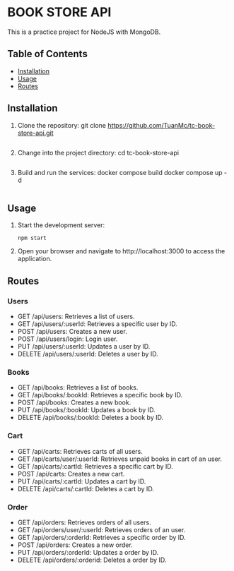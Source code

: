 # BOOK STORE API

This is a practice project for NodeJS with MongoDB.

## Table of Contents

- [Installation](#installation)
- [Usage](#usage)
- [Routes](#routes)

## Installation

1. Clone the repository:
   git clone https://github.com/TuanMc/tc-book-store-api.git
   ```
2.  Change into the project directory:
    cd tc-book-store-api
    ```
3.  Build and run the services:
    docker compose build
    docker compose up -d
    ```

## Usage

1. Start the development server:
   ```shell
   npm start
   ```

2.  Open your browser and navigate to http://localhost:3000 to access the application.

## Routes


### Users
-   GET /api/users: Retrieves a list of users.
-   GET /api/users/:userId: Retrieves a specific user by ID.
-   POST /api/users: Creates a new user.
-   POST /api/users/login: Login user.
-   PUT /api/users/:userId: Updates a user by ID.
-   DELETE /api/users/:userId: Deletes a user by ID.

### Books
-   GET /api/books: Retrieves a list of books.
-   GET /api/books/:bookId: Retrieves a specific book by ID.
-   POST /api/books: Creates a new book.
-   PUT /api/books/:bookId: Updates a book by ID.
-   DELETE /api/books/:bookId: Deletes a book by ID.

### Cart
-   GET /api/carts: Retrieves carts of all users.
-   GET /api/carts/user/:userId: Retrieves unpaid books in cart of an user.
-   GET /api/carts/:cartId: Retrieves a specific cart by ID.
-   POST /api/carts: Creates a new cart.
-   PUT /api/carts/:cartId: Updates a cart by ID.
-   DELETE /api/carts/:cartId: Deletes a cart by ID.

### Order
-   GET /api/orders: Retrieves orders of all users.
-   GET /api/orders/user/:userId: Retrieves orders of an user.
-   GET /api/orders/:orderId: Retrieves a specific order by ID.
-   POST /api/orders: Creates a new order.
-   PUT /api/orders/:orderId: Updates a order by ID.
-   DELETE /api/orders/:orderid: Deletes a order by ID.
